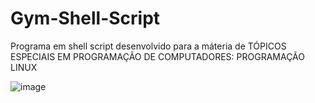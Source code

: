 # Gym-Shell-Script
Programa em shell script desenvolvido para a máteria de TÓPICOS ESPECIAIS EM PROGRAMAÇÃO DE COMPUTADORES: PROGRAMAÇÃO LINUX

![image](https://github.com/Pablo321123/Gym-Shell-Script/assets/47506848/373ee6ea-e0d8-45d7-912e-483f2510db15)

